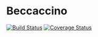 # Beccaccino

[![Build Status](https://travis-ci.org/extendi/beccaccino.svg?branch=master)](https://travis-ci.org/extendi/beccaccino)
[![Coverage Status](https://coveralls.io/repos/github/extendi/beccaccino/badge.svg?branch=master)](https://coveralls.io/github/extendi/beccaccino?branch=master)
